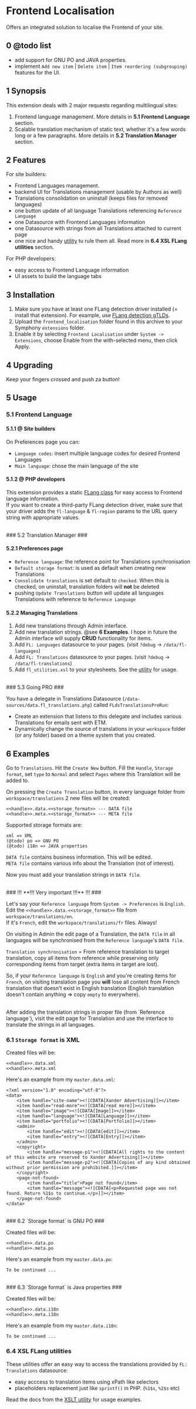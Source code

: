 Frontend Localisation
==============

Offers an integrated solution to localise the Frontend of your site.


## 0 @todo list ##

- add support for GNU PO and JAVA properties.
- implement `Add new item` | `Delete item` | `Item reordering (subgrouping)` features for the UI.





## 1 Synopsis ##

This extension deals with 2 major requests regarding multilingual sites:

1. Frontend language management. More details in **5.1 Frontend Language** section.<br />
2. Scalable translation mechanism of static text, whether it's a few words long or a few paragraphs. More details in **5.2 Translation Manager** section.





## 2 Features ##
For site builders:

* Frontend Languages management.
* backend UI for Translations management (usable by Authors as well)
* Translations consolidation on uninstall (keeps files for removed languages)
* one button update of all language Translations referencing `Reference Language`
* one Datasource with Frontend Languages information
* one Datasource with strings from all Translations attached to current page
* one nice and handy [utility](https://github.com/vlad-ghita/frontend_localisation/blob/master/utilities/fl_utilities.xsl) tu rule them all. Read more in **6.4 XSL FLang utilities** section.

For PHP developers:

* easy access to Frontend Language information
* UI assets to build the language tabs





## 3 Installation ##

1. Make sure you have at least one FLang detection driver installed (= install that extension). For example, use [FLang detection gTLDs](https://github.com/vlad-ghita/flang_detection_gtlds).
1. Upload the `frontend_localisation` folder found in this archive to your Symphony `extensions` folder.    
2. Enable it by selecting `Frontend Localisation` under `System -> Extensions`, choose Enable from the with-selected menu, then click Apply.





## 4 Upgrading ##

Keep your fingers crossed and push za button!




## 5 Usage ##

### 5.1 Frontend Language ###

#### 5.1.1 @ Site builders ####

On Preferences page you can:

- `Language codes`: insert multiple language codes for desired Frontend Languages
- `Main language`: chose the main language of the site

#### 5.1.2 @ PHP developers ####

This extension provides a static [FLang class](https://github.com/vlad-ghita/frontend_localisation/blob/master/lib/class.FLang.php) for easy access to Frontend language information.<br/>
If you want to create a third-party FLang detection driver, make sure that your driver adds the `fl-language` & `fl-region` params to the URL query string with appropriate values.



<br />
### 5.2 Translation Manager ###

#### 5.2.1 Preferences page ####

- `Reference language`: the reference point for Translations synchronisation
- `Default storage format`: is used as default when creating new Translations
- `Consolidate translations` is set default to `checked`. When this is checked, on uninstall, translation folders will **not** be deleted
- pushing `Update Translations` button will update all languages Translations with reference to `Reference Language`

#### 5.2.2 Managing Translations ####

1. Add new translations through Admin interface.
2. Add new translation strings. @see **6 Examples**. I hope in future the Admin interface will supply <b>CRUD</b> functionality for items.
3. Add `FL: Languages` datasource to your pages. (visit `?debug` -> `/data/fl-languages`)
4. Add `FL: Translations` datasource to your pages. (visit `?debug` -> `/data/fl-translations`)
5. Add `fl_utilities.xsl` to your stylesheets. See the [utility](https://github.com/vlad-ghita/frontend_localisation/blob/master/utilities/fl_utilities.xsl) for usage.



<br />
### 5.3 Going PRO ###

You have a delegate in Translations Datasource (`/data-sources/data.fl_translations.php`) called `FLdsTranslationsPreRun`:

- Create an extension that listens to this delegate and includes various Translations for emails sent with ETM.
- Dynamically change the source of translations in your `workspace` folder (or any folder) based on a theme system that you created.



## 6 Examples ##

Go to `Translations`. Hit the `Create New` button. Fill the `Handle`, `Storage format`, set `type` to `Normal` and select `Pages` where this Translation will be added to.

On pressing the `Create Translation` button, in every language folder from `workspace/translations` 2 new files will be created:

    <<handle>>.data.<<storage_format>> --- DATA file
    <<handle>>.meta.<<storage_format>> --- META file

Supported storage formats are:

    xml => XML
    (@todo) po => GNU PO
    (@todo) i18n => JAVA properties

`DATA file` contains business information. This will be edited.<br />
`META file` contains various info about the Translation (not of interest).

Now you must add your translation strings in `DATA file`.


<br />
### !!! **!!! Very important !!!** !!! ###

Let's say your `Reference language` from `System -> Preferences` is `English`. Edit the `<<handle>>.data.<<storage_format>>` file from `workspace/translations/en`.<br />
If it's `French`, edit the `workspace/translations/fr` files. Always!

On visiting in Admin the edit page of a Translation, the `DATA file` in all languages will be synchronised from the `Reference language`'s `DATA file`.

`Translation synchronisation` = From reference translation to target translation, copy all items from reference while preserving only corresponding items from target (extra items in target are lost).

So, if your `Reference language` is `English` and you're creating items for `French`, on visiting translation page you **will** lose all content from French translation that doesn't exist in English translation (English translation doesn't contain anything => copy `empty` to everywhere).


<br />
After adding the translation strings in proper file (from `Reference language`), visit the edit page for Translation and use the interface to translate the strings in all languages.


### 6.1 `Storage format` is XML ###

Created files will be:

    <<handle>>.data.xml
    <<handle>>.meta.xml

Here's an example from my `master.data.xml`:

    <?xml version="1.0" encoding="utf-8"?>
    <data>
        <item handle="site-name"><![CDATA[Xander Advertising]]></item>
        <item handle="read-more"><![CDATA[read more]]></item>
        <item handle="image"><![CDATA[Image]]></item>
        <item handle="language"><![CDATA[Language]]></item>
        <item handle="portfolio"><![CDATA[Portfolio]]></item>
        <admin>
            <item handle="edit"><![CDATA[edit]]></item>
            <item handle="entry"><![CDATA[Entry]]></item>
        </admin>
        <copyright>
            <item handle="message-p1"><![CDATA[All rights to the content of this website are reserved to Xander Advertising]]></item>
            <item handle="message-p2"><![CDATA[Copies of any kind obtained without prior permission are prohibited.]]></item>
        </copyright>
        <page-not-found>
            <item handle="title">Page not found</item>
            <item handle="message"><![CDATA[<p>Requested page was not found. Return %1$s to continue.</p>]]></item>
        </page-not-found>
    </data>



<br />
### 6.2 `Storage format` is GNU PO ###

Created files will be:

    <<handle>>.data.po
    <<handle>>.meta.po

Here's an example from my `master.data.po`:

    To be continued ...



<br />
### 6.3 `Storage format` is Java properties ###

Created files will be:

    <<handle>>.data.i18n
    <<handle>>.meta.i18n

Here's an example from my `master.data.i18n`:

    To be continued ...


### 6.4 XSL FLang utilities ###

These utilities offer an easy way to access the translations provided by `FL: Translations` datasource:

- easy acccess to translation items using xPath like selectors
- placeholders replacement just like `sprintf()` in PHP. (`%1$s`, `%2$s` etc)

Read the docs from the [XSLT utility](https://github.com/vlad-ghita/frontend_localisation/blob/master/utilities/fl_utilities.xsl) for usage examples.
